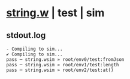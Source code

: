 # [string.w](../../../../examples/tests/valid/string.w) | test | sim

## stdout.log
```log
- Compiling to sim...
✔ Compiling to sim...
pass ─ string.wsim » root/env0/test:fromJson
pass ─ string.wsim » root/env1/test:length  
pass ─ string.wsim » root/env2/test:at()    
```


